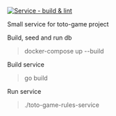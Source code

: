 [![Service - build & lint](https://github.com/willemverbuyst/toto-game-rules-service/actions/workflows/build-lint.yml/badge.svg)](https://github.com/willemverbuyst/toto-game-rules-service/actions/workflows/build-lint.yml)

Small service for toto-game project

Build, seed and run db

> docker-compose up --build

Build service

> go build

Run service

> ./toto-game-rules-service
